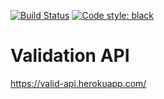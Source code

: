 [![Build Status](https://travis-ci.org/Anastasiya-Taranova/validation-api.svg?branch=master)](https://travis-ci.org/Anastasiya-Taranova/validation-api)
[![Code style: black](https://img.shields.io/badge/code%20style-black-000000.svg)](https://github.com/psf/black)
# Validation API

https://valid-api.herokuapp.com/
